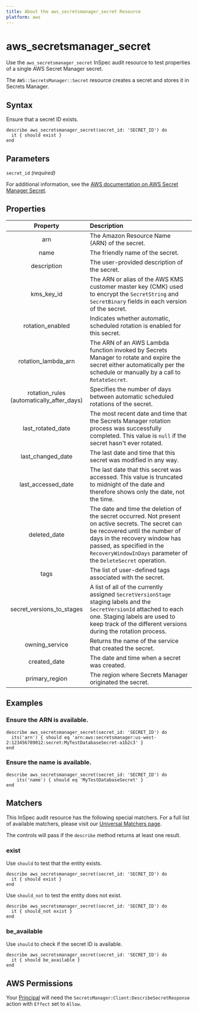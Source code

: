 ```yaml
---
title: About the aws_secretsmanager_secret Resource
platform: aws
---
```


# aws\_secretsmanager\_secret

Use the `aws_secretsmanager_secret` InSpec audit resource to test properties of a single AWS Secret Manager secret.

The `AWS::SecretsManager::Secret` resource creates a secret and stores it in Secrets Manager.

## Syntax

Ensure that a secret ID exists.

    describe aws_secretsmanager_secret(secret_id: 'SECRET_ID') do
      it { should exist }
    end

## Parameters

`secret_id` _(required)_

For additional information, see the [AWS documentation on AWS Secret Manager Secret](https://docs.aws.amazon.com/AWSCloudFormation/latest/UserGuide/aws-resource-secretsmanager-secret.html).

## Properties

| Property | Description |
| :---: | :--- |
| arn | The Amazon Resource Name (ARN) of the secret. |
| name | The friendly name of the secret. |
| description | The user-provided description of the secret. |
| kms_key_id | The ARN or alias of the AWS KMS customer master key (CMK) used to encrypt the `SecretString` and `SecretBinary` fields in each version of the secret. |
| rotation_enabled | Indicates whether automatic, scheduled rotation is enabled for this secret. |
| rotation_lambda_arn | The ARN of an AWS Lambda function invoked by Secrets Manager to rotate and expire the secret either automatically per the schedule or manually by a call to `RotateSecret`. |
| rotation_rules (automatically_after_days) | Specifies the number of days between automatic scheduled rotations of the secret. |
| last_rotated_date | The most recent date and time that the Secrets Manager rotation process was successfully completed. This value is `null` if the secret hasn't ever rotated. |
| last_changed_date | The last date and time that this secret was modified in any way. |
| last_accessed_date | The last date that this secret was accessed. This value is truncated to midnight of the date and therefore shows only the date, not the time. |
| deleted_date | The date and time the deletion of the secret occurred. Not present on active secrets. The secret can be recovered until the number of days in the recovery window has passed, as specified in the `RecoveryWindowInDays` parameter of the `DeleteSecret` operation. |
| tags | The list of user-defined tags associated with the secret. |
| secret_versions_to_stages | A list of all of the currently assigned `SecretVersionStage` staging labels and the `SecretVersionId` attached to each one. Staging labels are used to keep track of the different versions during the rotation process. |
| owning_service | Returns the name of the service that created the secret. |
| created_date | The date and time when a secret was created. |
| primary_region | The region where Secrets Manager originated the secret. |

## Examples

### Ensure the ARN is available.

    describe aws_secretsmanager_secret(secret_id: 'SECRET_ID') do
      its('arn') { should eq 'arn:aws:secretsmanager:us-west-2:123456789012:secret:MyTestDatabaseSecret-a1b2c3' }
    end

### Ensure the name is available.

    describe aws_secretsmanager_secret(secret_id: 'SECRET_ID') do
        its('name') { should eq 'MyTestDatabaseSecret' }
    end

## Matchers

This InSpec audit resource has the following special matchers. For a full list of available matchers, please visit our [Universal Matchers page](https://www.inspec.io/docs/reference/matchers/).

The controls will pass if the `describe` method returns at least one result.

### exist

Use `should` to test that the entity exists.

    describe aws_secretsmanager_secret(secret_id: 'SECRET_ID') do
      it { should exist }
    end

Use `should_not` to test the entity does not exist.

    describe aws_secretsmanager_secret(secret_id: 'SECRET_ID') do
      it { should_not exist }
    end

### be_available

Use `should` to check if the secret ID is available.

    describe aws_secretsmanager_secret(secret_id: 'SECRET_ID') do
      it { should be_available }
    end

## AWS Permissions

Your [Principal](https://docs.aws.amazon.com/IAM/latest/UserGuide/intro-structure.html#intro-structure-principal) will need the `SecretsManager:Client:DescribeSecretResponse` action with `Effect` set to `Allow`.

